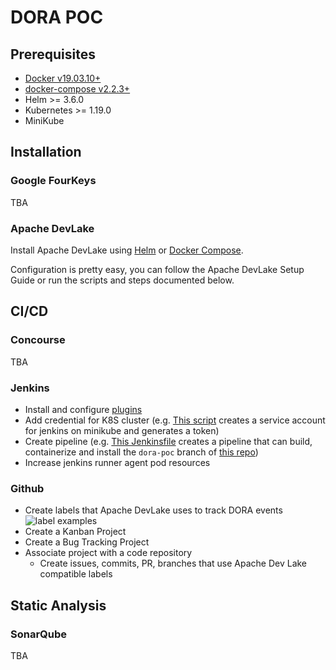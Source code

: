 # DORA POC

## Prerequisites

- [Docker v19.03.10+](https://docs.docker.com/get-docker)
- [docker-compose v2.2.3+](https://docs.docker.com/compose/install/)
- Helm >= 3.6.0
- Kubernetes >= 1.19.0
- MiniKube

## Installation

### Google FourKeys

TBA

### Apache DevLake

Install Apache DevLake using [Helm](https://devlake.apache.org/docs/GettingStarted/HelmSetup) or [Docker Compose](https://devlake.apache.org/docs/GettingStarted/DockerComposeSetup).

Configuration is pretty easy, you can follow the Apache DevLake Setup Guide or run the scripts and steps documented below.

## CI/CD

### Concourse

TBA

### Jenkins

- Install and configure [plugins](jenkins/plugins.md)
- Add credential for K8S cluster (e.g. [This script](jenkins/bin/create-jenkins-service-account.sh) creates a service account for jenkins on minikube and generates a token)
- Create pipeline (e.g. [This Jenkinsfile](jenkins/Jenkinsfile) creates a pipeline that can build, containerize and install the `dora-poc` branch of [this repo](https://github.com/andrebrowne/spring-petclinic.git))
- Increase jenkins runner agent pod resources

### Github

- Create labels that Apache DevLake uses to track DORA events ![label examples](https://devlake.apache.org/assets/images/github-set-transformation2-8a84153828bfed36f4089019c8059db9.png "Github Labels Setup Example")
- Create a Kanban Project
- Create a Bug Tracking Project
- Associate project with a code repository
  - Create issues, commits, PR, branches that use Apache Dev Lake compatible labels

## Static Analysis

### SonarQube

TBA
